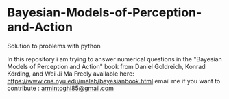 # Bayesian-Models-of-Perception-and-Action
Solution to problems with python

In this repository i am trying to answer numerical questions in the "Bayesian Models of Perception and Action" book from Daniel Goldreich, Konrad Körding, and Wei Ji Ma
Freely available here: https://www.cns.nyu.edu/malab/bayesianbook.html
email me if you want to contribute : armintoghi85@gmail.com
